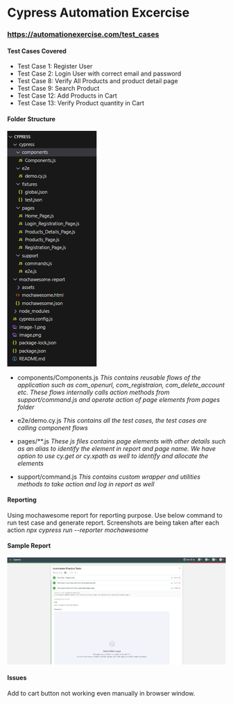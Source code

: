 # Cypress Automation Excercise 
### https://automationexercise.com/test_cases

#### Test Cases Covered
- Test Case 1: Register User
- Test Case 2: Login User with correct email and password
- Test Case 8: Verify All Products and product detail page
- Test Case 9: Search Product
- Test Case 12: Add Products in Cart
- Test Case 13: Verify Product quantity in Cart

#### Folder Structure
![Alt text](image-2.png)

- components/Components.js
_This contains reusable flows of the application such as com_openurl, com_registraion, com_delete_account etc. These flows internally calls action methods from support/command.js and operate action of page elements from pages folder_

- e2e/demo.cy.js
_This contains all the test cases, the test cases are calling component flows_

- pages/**.js
_These js files contains page elements with other details such as an alias to identify the element in report and page name. We have option to use cy.get or cy.xpath as well to identify and allocate the elements_
- support/command.js
_This contains custom wrapper and utilities methods to take action and log in report as well_

#### Reporting
Using mochawesome report for reporting purpose. Use below command to run test case and generate report. Screenshots are being taken after each action
_npx cypress run --reporter mochawesome_

#### Sample Report
![Alt text](image-1.png)

#### Issues
Add to cart button not working even manually in browser window.